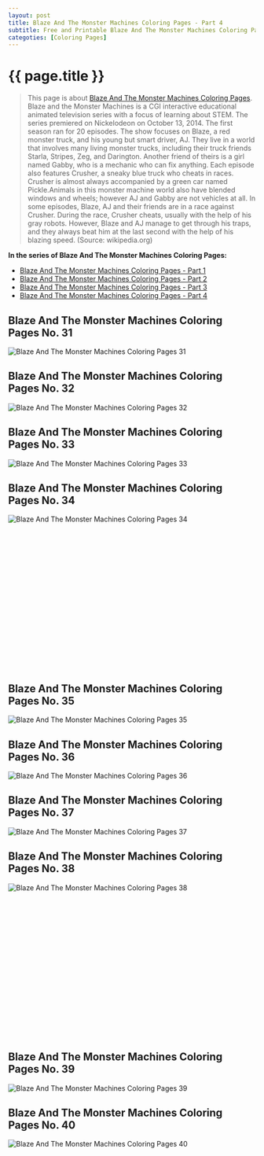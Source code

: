 ```yaml
---
layout: post
title: Blaze And The Monster Machines Coloring Pages - Part 4
subtitle: Free and Printable Blaze And The Monster Machines Coloring Pages - Part 4
categoties: [Coloring Pages]
---
```

{{ page.title }}
================
> This page is about [Blaze And The Monster Machines Coloring Pages](https://hoanghabelle.github.io/). Blaze and the Monster Machines is a CGI interactive educational animated television series with a focus of learning about STEM. The series premiered on Nickelodeon on October 13, 2014. The first season ran for 20 episodes. The show focuses on Blaze, a red monster truck, and his young but smart driver, AJ. They live in a world that involves many living monster trucks, including their truck friends Starla, Stripes, Zeg, and Darington. Another friend of theirs is a girl named Gabby, who is a mechanic who can fix anything. Each episode also features Crusher, a sneaky blue truck who cheats in races. Crusher is almost always accompanied by a green car named Pickle.Animals in this monster machine world also have blended windows and wheels; however AJ and Gabby are not vehicles at all. In some episodes, Blaze, AJ and their friends are in a race against Crusher. During the race, Crusher cheats, usually with the help of his gray robots. However, Blaze and AJ manage to get through his traps, and they always beat him at the last second with the help of his blazing speed. (Source: wikipedia.org)

**In the series of Blaze And The Monster Machines Coloring Pages:**

* [Blaze And The Monster Machines Coloring Pages - Part 1](https://hoanghabelle.github.io/2017/11/15/Blaze-And-The-Monster-Machines-Coloring-Pages-part-1.html)
* [Blaze And The Monster Machines Coloring Pages - Part 2](https://hoanghabelle.github.io/2017/11/15/Blaze-And-The-Monster-Machines-Coloring-Pages-part-2.html)
* [Blaze And The Monster Machines Coloring Pages - Part 3](https://hoanghabelle.github.io/2017/11/15/Blaze-And-The-Monster-Machines-Coloring-Pages-part-3.html)
* [Blaze And The Monster Machines Coloring Pages - Part 4](https://hoanghabelle.github.io/2017/11/15/Blaze-And-The-Monster-Machines-Coloring-Pages-part-4.html)
## Blaze And The Monster Machines Coloring Pages No. 31
![Blaze And The Monster Machines Coloring Pages 31](https://hoanghabelle.github.io/img1/Blaze-And-The-Monster-Machines-Coloring-Pages%20(31).jpg "Blaze And The Monster Machines Coloring Pages 31")

## Blaze And The Monster Machines Coloring Pages No. 32
![Blaze And The Monster Machines Coloring Pages 32](https://hoanghabelle.github.io/img1/Blaze-And-The-Monster-Machines-Coloring-Pages%20(32).jpg "Blaze And The Monster Machines Coloring Pages 32")

## Blaze And The Monster Machines Coloring Pages No. 33
![Blaze And The Monster Machines Coloring Pages 33](https://hoanghabelle.github.io/img1/Blaze-And-The-Monster-Machines-Coloring-Pages%20(33).jpg "Blaze And The Monster Machines Coloring Pages 33")

## Blaze And The Monster Machines Coloring Pages No. 34
![Blaze And The Monster Machines Coloring Pages 34](https://hoanghabelle.github.io/img1/Blaze-And-The-Monster-Machines-Coloring-Pages%20(34).jpg "Blaze And The Monster Machines Coloring Pages 34")

<script async src="//pagead2.googlesyndication.com/pagead/js/adsbygoogle.js"></script><!-- Texxtonly --><ins class="adsbygoogle" style="display:inline-block;width:336px;height:280px" data-ad-client="ca-pub-6753140515841889" data-ad-slot="3207852233"></ins><script>(adsbygoogle = window.adsbygoogle || []).push({}); </script>

## Blaze And The Monster Machines Coloring Pages No. 35
![Blaze And The Monster Machines Coloring Pages 35](https://hoanghabelle.github.io/img1/Blaze-And-The-Monster-Machines-Coloring-Pages%20(35).jpg "Blaze And The Monster Machines Coloring Pages 35")

## Blaze And The Monster Machines Coloring Pages No. 36
![Blaze And The Monster Machines Coloring Pages 36](https://hoanghabelle.github.io/img1/Blaze-And-The-Monster-Machines-Coloring-Pages%20(36).jpg "Blaze And The Monster Machines Coloring Pages 36")

## Blaze And The Monster Machines Coloring Pages No. 37
![Blaze And The Monster Machines Coloring Pages 37](https://hoanghabelle.github.io/img1/Blaze-And-The-Monster-Machines-Coloring-Pages%20(37).jpg "Blaze And The Monster Machines Coloring Pages 37")

## Blaze And The Monster Machines Coloring Pages No. 38
![Blaze And The Monster Machines Coloring Pages 38](https://hoanghabelle.github.io/img1/Blaze-And-The-Monster-Machines-Coloring-Pages%20(38).jpg "Blaze And The Monster Machines Coloring Pages 38")

<script async src="//pagead2.googlesyndication.com/pagead/js/adsbygoogle.js"></script><!-- Texxtonly --><ins class="adsbygoogle" style="display:inline-block;width:336px;height:280px" data-ad-client="ca-pub-6753140515841889" data-ad-slot="3207852233"></ins><script>(adsbygoogle = window.adsbygoogle || []).push({}); </script>

## Blaze And The Monster Machines Coloring Pages No. 39
![Blaze And The Monster Machines Coloring Pages 39](https://hoanghabelle.github.io/img1/Blaze-And-The-Monster-Machines-Coloring-Pages%20(39).jpg "Blaze And The Monster Machines Coloring Pages 39")

## Blaze And The Monster Machines Coloring Pages No. 40
![Blaze And The Monster Machines Coloring Pages 40](https://hoanghabelle.github.io/img1/Blaze-And-The-Monster-Machines-Coloring-Pages%20(40).jpg "Blaze And The Monster Machines Coloring Pages 40")


